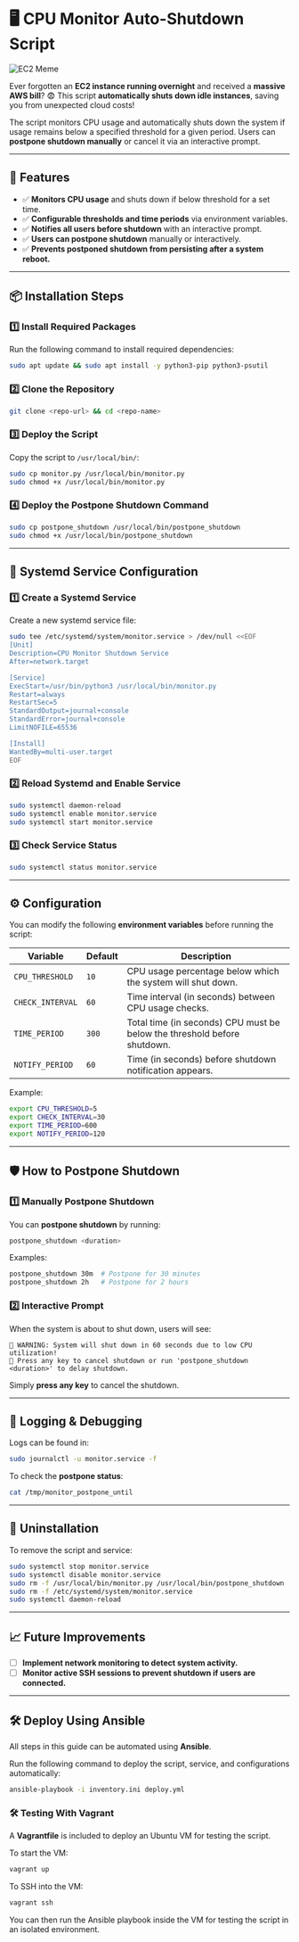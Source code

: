 # 🖥️ CPU Monitor Auto-Shutdown Script

![EC2 Meme](assets/ec2.png)

Ever forgotten an **EC2 instance running overnight** and received a **massive AWS bill**? 😨
This script **automatically shuts down idle instances**, saving you from unexpected cloud costs!

The script monitors CPU usage and automatically shuts down the system if usage remains below a specified threshold for a given period. Users can **postpone shutdown manually** or cancel it via an interactive prompt.

---

## 🚀 Features

- ✅ **Monitors CPU usage** and shuts down if below threshold for a set time.
- ✅ **Configurable thresholds and time periods** via environment variables.
- ✅ **Notifies all users before shutdown** with an interactive prompt.
- ✅ **Users can postpone shutdown** manually or interactively.
- ✅ **Prevents postponed shutdown from persisting after a system reboot.**

---

## 📦 Installation Steps

### **1️⃣ Install Required Packages**

Run the following command to install required dependencies:

```sh
sudo apt update && sudo apt install -y python3-pip python3-psutil
```

### **2️⃣ Clone the Repository**

```sh
git clone <repo-url> && cd <repo-name>
```

### **3️⃣ Deploy the Script**

Copy the script to `/usr/local/bin/`:

```sh
sudo cp monitor.py /usr/local/bin/monitor.py
sudo chmod +x /usr/local/bin/monitor.py
```

### **4️⃣ Deploy the Postpone Shutdown Command**

```sh
sudo cp postpone_shutdown /usr/local/bin/postpone_shutdown
sudo chmod +x /usr/local/bin/postpone_shutdown
```

---

## 🔧 Systemd Service Configuration

### **1️⃣ Create a Systemd Service**

Create a new systemd service file:

```sh
sudo tee /etc/systemd/system/monitor.service > /dev/null <<EOF
[Unit]
Description=CPU Monitor Shutdown Service
After=network.target

[Service]
ExecStart=/usr/bin/python3 /usr/local/bin/monitor.py
Restart=always
RestartSec=5
StandardOutput=journal+console
StandardError=journal+console
LimitNOFILE=65536

[Install]
WantedBy=multi-user.target
EOF
```

### **2️⃣ Reload Systemd and Enable Service**

```sh
sudo systemctl daemon-reload
sudo systemctl enable monitor.service
sudo systemctl start monitor.service
```

### **3️⃣ Check Service Status**

```sh
sudo systemctl status monitor.service
```

---

## ⚙️ Configuration

You can modify the following **environment variables** before running the script:

| Variable         | Default | Description                                                              |
| ---------------- | ------- | ------------------------------------------------------------------------ |
| `CPU_THRESHOLD`  | `10`    | CPU usage percentage below which the system will shut down.              |
| `CHECK_INTERVAL` | `60`    | Time interval (in seconds) between CPU usage checks.                     |
| `TIME_PERIOD`    | `300`   | Total time (in seconds) CPU must be below the threshold before shutdown. |
| `NOTIFY_PERIOD`  | `60`    | Time (in seconds) before shutdown notification appears.                  |

Example:

```sh
export CPU_THRESHOLD=5
export CHECK_INTERVAL=30
export TIME_PERIOD=600
export NOTIFY_PERIOD=120
```

---

## 🛡️ How to Postpone Shutdown

### **1️⃣ Manually Postpone Shutdown**

You can **postpone shutdown** by running:

```sh
postpone_shutdown <duration>
```

Examples:

```sh
postpone_shutdown 30m  # Postpone for 30 minutes
postpone_shutdown 2h   # Postpone for 2 hours
```

### **2️⃣ Interactive Prompt**

When the system is about to shut down, users will see:

```
🚠 WARNING: System will shut down in 60 seconds due to low CPU utilization!
🚀 Press any key to cancel shutdown or run 'postpone_shutdown <duration>' to delay shutdown.
```

Simply **press any key** to cancel the shutdown.

---

## 📄 Logging & Debugging

Logs can be found in:

```sh
sudo journalctl -u monitor.service -f
```

To check the **postpone status**:

```sh
cat /tmp/monitor_postpone_until
```

---

## 💌 Uninstallation

To remove the script and service:

```sh
sudo systemctl stop monitor.service
sudo systemctl disable monitor.service
sudo rm -f /usr/local/bin/monitor.py /usr/local/bin/postpone_shutdown
sudo rm -f /etc/systemd/system/monitor.service
sudo systemctl daemon-reload
```

---

## 📈 Future Improvements

- [ ] **Implement network monitoring to detect system activity.**
- [ ] **Monitor active SSH sessions to prevent shutdown if users are connected.**

---

## 🛠️ Deploy Using Ansible

All steps in this guide can be automated using **Ansible**.

Run the following command to deploy the script, service, and configurations automatically:

```sh
ansible-playbook -i inventory.ini deploy.yml
```

### 🛠️ Testing With Vagrant
A **Vagrantfile** is included to deploy an Ubuntu VM for testing the script.

To start the VM:

```sh
vagrant up
```

To SSH into the VM:

```sh
vagrant ssh
```

You can then run the Ansible playbook inside the VM for testing the script in an isolated environment.
